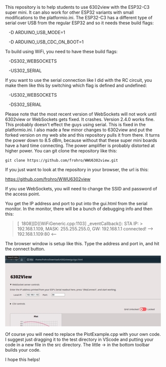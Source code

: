



This repository is to help students to use 6302view with the ESP32-C3 super mini.  It can also work for other ESP32 variants with small modifications to the platformio.ini.  The ESP32-C3 has a different type of serial over USB from the regular ESP32 and so it needs these build flags:

    -D ARDUINO_USB_MODE=1

    -D ARDUINO_USB_CDC_ON_BOOT=1

To build using WiFi, you need to have these build flags:

    -DS302_WEBSOCKETS

    -US302_SERIAL

If you want to use the serial connection like I did with the RC circuit, you make them like this by switching which flag is defined and undefined:

    -US302_WEBSOCKETS

    -DS302_SERIAL

Please note that the most recent version of WebSockets will not work until 6302view or WebSockets gets fixed.  It crashes.  Version 2.4.0 works fine.  This probably doesn't effect the guys using serial.  This is fixed in the platformio.ini.  I also made a few minor changes to 6302view and put the forked version on my web site and this repository pulls it from there.  It turns the power down to 8.5 dBm, because without that these super mini boards have a hard time connecting.  The power amplifier is probably distorted at higher power.   You can git clone the repository like this:

```
git clone https://github.com/frohro/WWU6302view.git
```


If you just want to look at the repository in your browser, the url is this:

https://github.com/frohro/WWU6302view



If you use WebSockets, you will need to change the SSID and password of the access point.

You get the IP address and port to put into the gui.html from the serial monitor.  In the monitor, there will be a bunch of debugging info and then this:

> [  1808][D][WiFiGeneric.cpp:1103] _eventCallback(): STA IP: > 192.168.1.109, MASK: 255.255.255.0, GW: 192.168.1.1
> connected!
> --> 192.168.1.109:80 <--

The browser window is setup like this.  Type the address and port in, and hit the connect button.

![](gui.png)

Of course you will need to replace the PlotExample.cpp with your own code.  I suggest just dragging it to the test directory in VScode and putting your code in a new file in the src directory.  The little -> in the bottom toolbar builds your code.  


I hope this helps!
